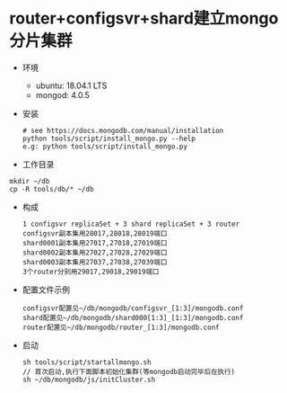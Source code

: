 router+configsvr+shard建立mongo分片集群
=======================================

* 环境
	* ubuntu: 18.04.1 LTS
	* mongod: 4.0.5

* 安装
	```
	# see https://docs.mongodb.com/manual/installation
	python tools/script/install_mongo.py --help
	e.g: python tools/script/install_mongo.py
	```

* 工作目录
```
mkdir ~/db
cp -R tools/db/* ~/db
```

* 构成
	```
	1 configsvr replicaSet + 3 shard replicaSet + 3 router
	configsvr副本集用28017,28018,28019端口
	shard0001副本集用27017,27018,27019端口
	shard0002副本集用27027,27028,27029端口
	shard0003副本集用27037,27038,27039端口
	3个router分别用29017,29018,29019端口
	```

* 配置文件示例  
	```
	configsvr配置见~/db/mongodb/configsvr_[1:3]/mongodb.conf
	shard配置见~/db/mongodb/shard000[1:3]_[1:3]/mongodb.conf
	router配置见~/db/mongodb/router_[1:3]/mongodb.conf
	```

* 启动
	```
	sh tools/script/startallmongo.sh
	// 首次启动,执行下面脚本初始化集群(等mongodb启动完毕后在执行)
	sh ~/db/mongodb/js/initCluster.sh
	```
